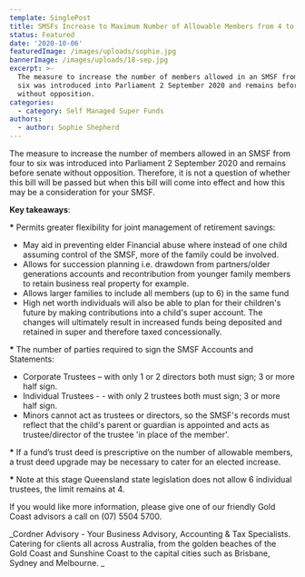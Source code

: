 ```yaml
---
template: SinglePost
title: SMSFs Increase to Maximum Number of Allowable Members from 4 to 6
status: Featured
date: '2020-10-06'
featuredImage: /images/uploads/sophie.jpg
bannerImage: /images/uploads/18-sep.jpg
excerpt: >-
  The measure to increase the number of members allowed in an SMSF from four to
  six was introduced into Parliament 2 September 2020 and remains before senate
  without opposition. 
categories:
  - category: Self Managed Super Funds
authors:
  - author: Sophie Shepherd
---
```

The measure to increase the number of members allowed in an SMSF from four to six was introduced into Parliament 2 September 2020 and remains before senate without opposition. Therefore, it is not a question of whether this bill will be passed but when this bill will come into effect and how this may be a consideration for your SMSF. 

**Key takeaways**:

**\***  Permits greater flexibility for joint management of retirement savings:

* May aid in preventing elder Financial abuse where instead of one child assuming control of the SMSF, more of the family could be involved. 
* Allows for succession planning i.e. drawdown from partners/older generations accounts and recontribution from younger family members to retain business real property for example. 
* Allows larger families to include all members (up to 6) in the same fund
* High net worth individuals will also be able to plan for their children's future by making contributions into a child's super account. The changes will ultimately result in increased funds being deposited and retained in super and therefore taxed concessionally.

**\***  The number of parties required to sign the SMSF Accounts and Statements:

* Corporate Trustees – with only 1 or 2 directors both must sign; 3 or more half sign. 
* Individual Trustees - - with only 2 trustees both must sign; 3 or more half sign.
* Minors cannot act as trustees or directors, so the SMSF's records must reflect that the child's parent or guardian is appointed and acts as trustee/director of the trustee 'in place of the member'.

**\***  If a fund’s trust deed is prescriptive on the number of allowable members, a trust deed upgrade may   be necessary to cater for an elected increase. 

**\***  Note at this stage Queensland state legislation does not allow 6 individual trustees, the limit remains at 4. 

If you would like more information, please give one of our friendly Gold Coast advisors a call on (07) 5504 5700.



_Cordner Advisory - Your Business Advisory, Accounting & Tax Specialists. Catering for clients all across Australia, from the golden beaches of the Gold Coast and Sunshine Coast to the capital cities such as Brisbane, Sydney and Melbourne.
_
